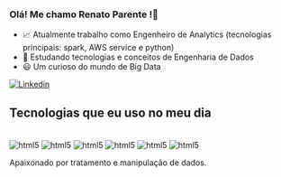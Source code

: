  ### Olá! Me chamo Renato Parente !👋
 * 📈​ Atualmente trabalho como Engenheiro de Analytics (tecnologias principais: spark, AWS service e python)
 * 📗​ Estudando tecnologias e conceitos de Engenharia de Dados
 * 😃 Um curioso do mundo de Big Data
   
 [![Linkedin](https://img.shields.io/badge/LinkedIn-0077B5?style=for-the-badge&logo=linkedin&logoColor=white)](https://www.linkedin.com/in/renato-assis-schiavon-parente-a323011b3/)

 ## Tecnologias que eu uso no meu dia
 <div style = "display: inline_block"><br/>
  <img align = "center" alt ="html5" src = "https://img.shields.io/badge/Python-3776AB?style=for-the-badge&logo=python&logoColor=white" />
  <img align = "center" alt ="html5" src = "https://img.shields.io/badge/Databricks-FF3621?style=for-the-badge&logo=Databricks&logoColor=white" />  
  <img align = "center" alt ="html5" src = "https://img.shields.io/badge/Amazon_AWS-FF9900?style=for-the-badge&logo=amazonaws&logoColor=white" />  
  <img align = "center" alt ="html5" src = "https://img.shields.io/badge/Spark%20AR-FF5C83?style=for-the-badge&logo=Spark AR&logoColor=white" />  
  <img align = "center" alt ="html5" src = "https://img.shields.io/badge/MongoDB-4EA94B?style=for-the-badge&logo=mongodb&logoColor=white" />  
  <img align = "center" alt ="html5" src = "https://img.shields.io/badge/Microsoft%20SQL%20Server-CC2927?style=for-the-badge&logo=microsoft%20sql%20server&logoColor=white" />   
 </div>



Apaixonado por tratamento e manipulação de dados.
